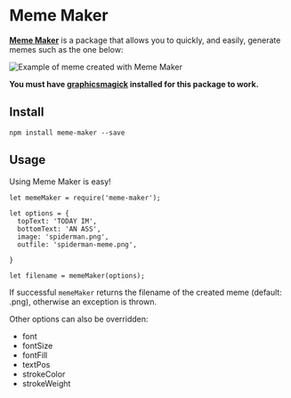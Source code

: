 Meme Maker
==========

**[Meme Maker](https://www.npmjs.com/package/meme-maker)** is a package that allows you to quickly, and easily, generate memes such as the one below:

![Example of meme created with Meme Maker](http://i.imgur.com/2s8NYvM.png)

**You must have [graphicsmagick](http://www.graphicsmagick.org/index.html) installed for this package to work.**

Install
-------

    npm install meme-maker --save

Usage
-----

Using Meme Maker is easy!

```
let memeMaker = require('meme-maker');

let options = {
  topText: 'TODAY IM',
  bottomText: 'AN ASS',
  image: 'spiderman.png',
  outfile: 'spiderman-meme.png',

}

let filename = memeMaker(options);
```

If successful `memeMaker` returns the filename of the created meme (default: .png), otherwise an exception is thrown.

Other options can also be overridden:

* font
* fontSize
* fontFill
* textPos
* strokeColor
* strokeWeight
